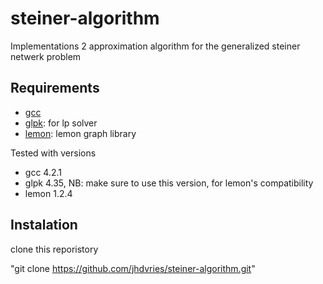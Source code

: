 steiner-algorithm
=================

Implementations 2 approximation algorithm for the generalized steiner netwerk problem

## Requirements

* [gcc](http://gcc.gnu.org)
* [glpk](http://ftp.gnu.org/gnu/glpk/): for lp solver
* [lemon](http://lemon.cs.elte.hu/trac/lemon/wiki/Downloads): lemon graph library

Tested with versions 

* gcc 4.2.1
* glpk 4.35, NB: make sure to use this version, for lemon's compatibility
* lemon 1.2.4

## Instalation

clone this reporistory

"git clone https://github.com/jhdvries/steiner-algorithm.git"
